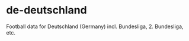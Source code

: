 de-deutschland
==============

Football data for Deutschland (Germany) incl. Bundesliga, 2. Bundesliga, etc.

